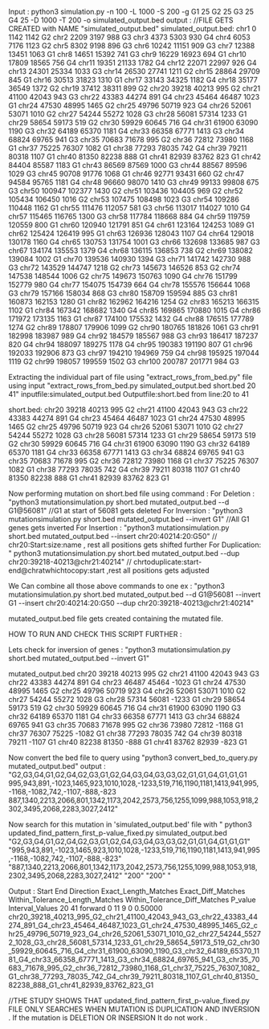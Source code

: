 Input : python3 simulation.py -n 100 -L 1000 -S 200 -g G1 25 G2 25 G3 25 G4 25 -D 1000 -T 200 -o simulated_output.bed
output : //FILE GETS CREATED with NAME  "simulated_output.bed"
              simulated_output.bed: 
                chr1    0       1142    1142    G2
                chr2    2209    3197    988     G3 
                chr3    4373    5303    930     G4
                chr4    6053    7176    1123    G2
                chr5    8302    9198    896     G3
                chr6    10242   11151   909     G3
                chr7    12388   13451   1063    G1
                chr8    14651   15392   741     G3
                chr9    16229   16923   694     G1
                chr10   17809   18565   756     G4
                chr11   19351   21133   1782    G4
                chr12   22071   22997   926     G4
                chr13   24301   25334   1033    G3
                chr14   26530   27741   1211    G2
                chr15   28864   29709   845     G1
                chr16   30513   31823   1310    G1
                chr17   33143   34325   1182    G4
                chr18   35177   36549   1372    G2
                chr19   37412   38311   899     G2
                chr20   39218   40213   995     G2
                chr21   41100   42043   943     G3
                chr22   43383   44274   891     G4
                chr23   45464   46487   1023    G1
                chr24   47530   48995   1465    G2
                chr25   49796   50719   923     G4
                chr26   52061   53071   1010    G2
                chr27   54244   55272   1028    G3
                chr28   56081   57314   1233    G1
                chr29   58654   59173   519     G2
                chr30   59929   60645   716     G4
                chr31   61900   63090   1190    G3
                chr32   64189   65370   1181    G4
                chr33   66358   67771   1413    G3
                chr34   68824   69765   941     G3
                chr35   70683   71678   995     G2
                chr36   72812   73980   1168    G1
                chr37   75225   76307   1082    G1
                chr38   77293   78035   742     G4
                chr39   79211   80318   1107    G1
                chr40   81350   82238   888     G1
                chr41   82939   83762   823     G1
                chr42   84404   85587   1183    G1
                chr43   86569   87569   1000    G3
                chr44   88567   89596   1029    G3
                chr45   90708   91776   1068    G1
                chr46   92771   93431   660     G2
                chr47   94584   95765   1181    G4
                chr48   96660   98070   1410    G3
                chr49   99133   99808   675     G3
                chr50   100947  102377  1430    G2
                chr51   103436  104405  969     G2
                chr52   105434  106450  1016    G2
                chr53   107475  108498  1023    G3
                chr54   109286  110448  1162    G1
                chr55   111476  112057  581     G3
                chr56   113017  114027  1010    G4
                chr57   115465  116765  1300    G3
                chr58   117784  118668  884     G4
                chr59   119759  120559  800     G1
                chr60   120940  121791  851     G4
                chr61   123164  124253  1089    G1
                chr62   125424  126419  995     G1
                chr63   126936  128043  1107    G4
                chr64   129018  130178  1160    G4
                chr65   130753  131754  1001    G3
                chr66   132698  133685  987     G3
                chr67   134174  135553  1379    G4
                chr68   136115  136853  738     G2
                chr69   138082  139084  1002    G1
                chr70   139536  140930  1394    G3
                chr71   141742  142730  988     G3
                chr72   143529  144747  1218    G2
                chr73   145673  146526  853     G2
                chr74   147538  148544  1006    G2
                chr75   149673  150763  1090    G4
                chr76   151799  152779  980     G4
                chr77   154075  154739  664     G4
                chr78   155576  156644  1068    G3
                chr79   157166  158034  868     G3
                chr80   158709  159594  885     G3
                chr81   160873  162153  1280    G1
                chr82   162962  164216  1254    G2
                chr83   165213  166315  1102    G1
                chr84   167342  168682  1340    G4
                chr85   169865  170880  1015    G4
                chr86   171972  173135  1163    G1
                chr87   174100  175532  1432    G4
                chr88   176515  177789  1274    G2
                chr89   178807  179906  1099    G2
                chr90   180765  181826  1061    G3
                chr91   182998  183987  989     G4
                chr92   184579  185567  988     G3
                chr93   186417  187237  820     G4
                chr94   188097  189275  1178    G4
                chr95   190383  191190  807     G1
                chr96   192033  192906  873     G3
                chr97   194210  194969  759     G4
                chr98   195925  197044  1119    G2
                chr99   198057  199559  1502    G3
                chr100  200787  201771  984     G3

Extracting the individual part of file using "extract_rows_from_bed.py" file using input "extract_rows_from_bed.py simulated_output.bed short.bed 20 41"  inputfile:simulated_output.bed  Outputfile:short.bed from line:20 to 41 


  short.bed:
            chr20   39218   40213   995     G2
            chr21   41100   42043   943     G3
            chr22   43383   44274   891     G4
            chr23   45464   46487   1023    G1
            chr24   47530   48995   1465    G2
            chr25   49796   50719   923     G4
            chr26   52061   53071   1010    G2
            chr27   54244   55272   1028    G3
            chr28   56081   57314   1233    G1
            chr29   58654   59173   519     G2
            chr30   59929   60645   716     G4
            chr31   61900   63090   1190    G3
            chr32   64189   65370   1181    G4
            chr33   66358   67771   1413    G3
            chr34   68824   69765   941     G3
            chr35   70683   71678   995     G2
            chr36   72812   73980   1168    G1
            chr37   75225   76307   1082    G1
            chr38   77293   78035   742     G4
            chr39   79211   80318   1107    G1
            chr40   81350   82238   888     G1
            chr41   82939   83762   823     G1

Now performing mutation on short.bed file using command :
For Deletion :   "python3 mutationsimulation.py short.bed mutated_output.bed --d G1@56081" //G1 at start of 56081 gets deleted 
For Inversion :  "python3 mutationsimulation.py short.bed mutated_output.bed --invert G1" //All  G1 genes gets inverted
For Insertion :  "python3 mutationsimulation.py short.bed mutated_output.bed --insert chr20:40214:20:G50" // chr20:Start:size:name  , rest all positions gets shifted further
For Duplication: " python3 mutationsimulation.py short.bed mutated_output.bed  --dup chr20:39218-40213@chr21:40214" // chrtoduplicate:start-end@chratwhichtocopy:start   ,rest all positions gets adjusted


We Can combine all those above commands to one ex : "python3 mutationsimulation.py short.bed mutated_output.bed --d G1@56081 --invert G1 --insert chr20:40214:20:G50 --dup chr20:39218-40213@chr21:40214"

mutated_output.bed file gets created containing the mutated file. 

HOW TO RUN AND CHECK THIS SCRIPT FURTHER : 

Lets check for inversion of genes :  "python3 mutationsimulation.py short.bed mutated_output.bed --invert G1"

  mutated_output.bed 
                          chr20   39218   40213   995     G2
                          chr21   41100   42043   943     G3
                          chr22   43383   44274   891     G4
                          chr23   46487   45464   -1023   G1
                          chr24   47530   48995   1465    G2
                          chr25   49796   50719   923     G4
                          chr26   52061   53071   1010    G2
                          chr27   54244   55272   1028    G3
                          chr28   57314   56081   -1233   G1
                          chr29   58654   59173   519     G2
                          chr30   59929   60645   716     G4
                          chr31   61900   63090   1190    G3
                          chr32   64189   65370   1181    G4
                          chr33   66358   67771   1413    G3
                          chr34   68824   69765   941     G3
                          chr35   70683   71678   995     G2 
                          chr36   73980   72812   -1168   G1
                          chr37   76307   75225   -1082   G1
                          chr38   77293   78035   742     G4
                          chr39   80318   79211   -1107   G1
                          chr40   82238   81350   -888    G1
                          chr41   83762   82939   -823    G1

  Now convert the bed file to query using "python3 convert_bed_to_query.py mutated_output.bed"
  output : "G2,G3,G4,G1,G2,G4,G2,G3,G1,G2,G4,G3,G4,G3,G3,G2,G1,G1,G4,G1,G1,G1 995,943,891,-1023,1465,923,1010,1028,-1233,519,716,1190,1181,1413,941,995,-1168,-1082,742,-1107,-888,-823 887,1340,2213,2066,801,1342,1173,2042,2573,756,1255,1099,988,1053,918,2302,3495,2068,2283,3027,2412"

  Now search for this mutation in 'simulated_output.bed' file with " python3 updated_find_pattern_first_p-value_fixed.py simulated_output.bed "G2,G3,G4,G1,G2,G4,G2,G3,G1,G2,G4,G3,G4,G3,G3,G2,G1,G1,G4,G1,G1,G1" "995,943,891,-1023,1465,923,1010,1028,-1233,519,716,1190,1181,1413,941,995,-1168,-1082,742,-1107,-888,-823" "887,1340,2213,2066,801,1342,1173,2042,2573,756,1255,1099,988,1053,918,2302,3495,2068,2283,3027,2412" "200" "200" " 

  Output :
Start   End     Direction       Exact_Length_Matches    Exact_Diff_Matches      Within_Tolerance_Length_Matches Within_Tolerance_Diff_Matches   P_value Interval_Values
20      41      forward 0       11      9       0       0.50000 chr20_39218_40213_995_G2_chr21_41100_42043_943_G3_chr22_43383_44274_891_G4_chr23_45464_46487_1023_G1_chr24_47530_48995_1465_G2_chr25_49796_50719_923_G4_chr26_52061_53071_1010_G2_chr27_54244_55272_1028_G3_chr28_56081_57314_1233_G1_chr29_58654_59173_519_G2_chr30_59929_60645_716_G4_chr31_61900_63090_1190_G3_chr32_64189_65370_1181_G4_chr33_66358_67771_1413_G3_chr34_68824_69765_941_G3_chr35_70683_71678_995_G2_chr36_72812_73980_1168_G1_chr37_75225_76307_1082_G1_chr38_77293_78035_742_G4_chr39_79211_80318_1107_G1_chr40_81350_82238_888_G1_chr41_82939_83762_823_G1

//THE STUDY SHOWS THAT updated_find_pattern_first_p-value_fixed.py FILE ONLY SEARCHES WHEN MUTATION IS DUPLICATION AND INVERSION . If the mutation is DELETION OR INSERSION It do not work .
  
  
   

     
  
                
           
                

